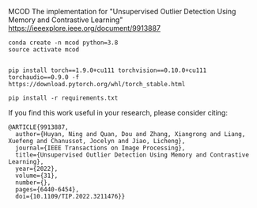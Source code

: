 MCOD
The implementation for "Unsupervised Outlier Detection Using Memory and Contrastive Learning"
https://ieeexplore.ieee.org/document/9913887



```
conda create -n mcod python=3.8
source activate mcod


pip install torch==1.9.0+cu111 torchvision==0.10.0+cu111 torchaudio==0.9.0 -f https://download.pytorch.org/whl/torch_stable.html

pip install -r requirements.txt
```


If you find this work useful in your research, please consider citing:

    @ARTICLE{9913887,
      author={Huyan, Ning and Quan, Dou and Zhang, Xiangrong and Liang, Xuefeng and Chanussot, Jocelyn and Jiao, Licheng},
      journal={IEEE Transactions on Image Processing}, 
      title={Unsupervised Outlier Detection Using Memory and Contrastive Learning}, 
      year={2022},
      volume={31},
      number={},
      pages={6440-6454},
      doi={10.1109/TIP.2022.3211476}}
